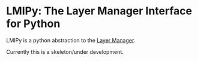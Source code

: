 # LMIPy: The Layer Manager Interface for Python

LMIPy is a python abstraction to the [Layer Manager](https://github.com/Vizzuality/layer-manager).

Currently this is a skeleton/under development.